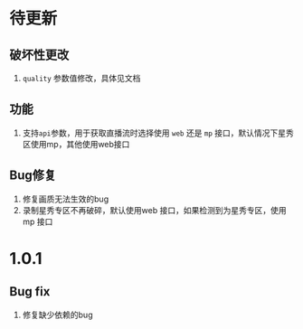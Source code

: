# 待更新

## 破坏性更改

1. `quality` 参数值修改，具体见文档

## 功能

1. 支持`api`参数，用于获取直播流时选择使用 `web` 还是 `mp` 接口，默认情况下星秀区使用mp，其他使用web接口

## Bug修复

1. 修复画质无法生效的bug
2. 录制星秀专区不再破碎，默认使用web 接口，如果检测到为星秀专区，使用mp 接口

# 1.0.1

## Bug fix

1. 修复缺少依赖的bug
